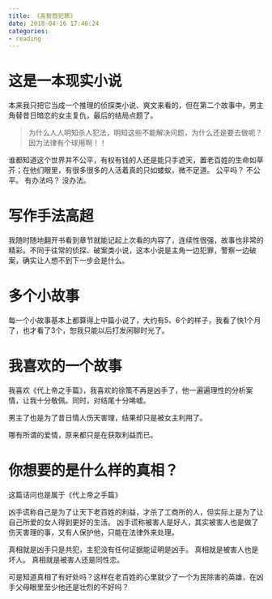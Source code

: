```yaml
---
title: 《高智商犯罪》
date: 2018-04-16 17:46:24
categories: 
- reading
---
```


# 这是一本现实小说

本来我只把它当成一个推理的侦探类小说、爽文来看的，但在第二个故事中，男主角替昔日暗恋的女主复仇，最后的结局点题了。

>为什么人人明知杀人犯法，明知这些不能解决问题，为什么还是要去做呢？因为法律有个球用啊！！

谁都知道这个世界并不公平，有权有钱的人还是能只手遮天，置老百姓的生命如草芥；在他们眼里，有很多很多的人活着真的只如蝼蚁，微不足道。
公平吗？
不公平。
有办法吗？
没办法。

# 写作手法高超

我随时随地翻开书看到章节就能记起上次看的内容了，连续性很强，故事也非常的精彩。不同于往常的侦探、破案类小说，这本小说是主角一边犯罪，警察一边破案，确实让人想不到下一步会是什么。

# 多个小故事

每一个小故事基本上都算得上中篇小说了，大约有5、6个的样子，我看了快1个月了，也才看了3个，恕我只能以后打发闲聊时光了。

# 我喜欢的一个故事

我喜欢《代上帝之手篇》，我喜欢的徐策不再是凶手了，他一遍遍理性的分析案情，让我十分敬佩。同时，对结尾十分唏嘘。

男主了也是为了昔日情人伤天害理，结果却只是被女主利用了。

哪有所谓的爱情，原来都只是在获取利益而已。

# 你想要的是什么样的真相？

这篇诘问也是属于《代上帝之手篇》

凶手谎称自己是为了让天下老百姓的利益，才杀了工商所的人，但实际上是为了让自己所爱的女人得到更好的生活。
凶手谎称被害人是好人，其实被害人也是做了伤天害理的事，又有人保护他，只能在法律外来处理。

真相就是凶手只是共犯，主犯没有任何证据能证明是凶手。
真相就是被害人也是坏人。
真相就是被害人还是同性恋。

可是知道真相了有好处吗？这样在老百姓的心里就少了一个为民除害的英雄，在凶手父母眼里至少他还是壮烈的不好吗？


